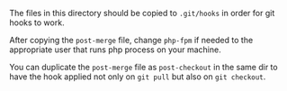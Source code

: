 The files in this directory should be copied to `.git/hooks` in order for git hooks to work.

After copying the `post-merge` file, change `php-fpm` if needed to the appropriate user that runs php process on your machine.

You can duplicate the `post-merge` file as `post-checkout` in the same dir to have the hook applied not only on `git pull` but also on `git checkout`.
